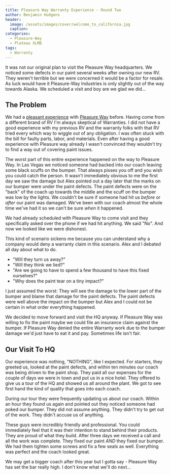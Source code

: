 ```yaml
---
title: Pleasure Way Warranty Experience - Round Two
author: Benjamin Hudgens
header:
  image: /assets/images/cover/welcome_to_california.jpg
  caption:
categories:
  - Pleasure-Way
  - Plateau XLMB
tags:
  - Warranty
---
```


It was not our original plan to visit the Pleasure Way headquarters.  We noticed some defects in our paint several weeks after owning our new RV.  They weren't terrible but we were concerned it would be a factor for resale.  As luck would have it Pleasure-Way Industries is only slightly out of the way towards Alaska.  We scheduled a visit and boy are we glad we did...

## The Problem

We had a [pleasant experience](asdf.com) with [Pleasure Way](http://pleasureway.com/) before.  Having come from a different brand of RV I'm always skeptical of Warranties.  I did not have a good experience with my previous RV and the warranty folks with that RV tried every which way to wiggle out of any obligation.  I was often stuck with the bill for faulty parts, labor, and materials.  Even after having a good experience with Pleasure way already I wasn't convinced they wouldn't try to find a way out of covering paint issues.

The worst part of this entire experience happened on the way to Pleasure Way.  In Las Vegas we noticed someone had backed into our coach leaving some black scuffs on the bumper.  That always pisses you off and you wish you could catch the person.  It wasn't immediately obvious to me the first day we saw the damage but Alex pointed out a day later that the marks on our bumper were under the paint defects.  The paint defects were on the "back" of the coach up towards the middle and the scuff on the bumper was low by the lights.  We couldn't be sure if someone had hit us _before_ or _after_ our paint was damaged.  We've been with our coach almost the whole time we've had it so we can't be sure *when* it happened.  

We had already scheduled with Pleasure Way to come visit and they specifically asked over the phone if we had hit anything.  We said "No".  And now we looked like we were dishonest.  

This kind of scenario sickens me because you can understand why a company would deny a warranty claim in this scenario.  Alex and I debated all day about what to do.  

- "Will they turn us away?"  
- "Will they think we lied?"  
- "Are we going to have to spend a few thousand to have this fixed ourselves?"  
- "Why does the paint tear on a tiny impact?"  

I just assumed the worst:  They will see the damage to the lower part of the bumper and blame that damage for the paint defects.  The paint defects were well above the impact on the bumper but Alex and I could not be certain in what order everything happened.  

We decided to move forward and visit the HQ anyway.  If Pleasure Way was willing to fix the paint maybe we could file an insurance claim against the bumper.  If Pleasure Way denied the entire Warranty work due to the bumper damage we'd just have to eat it and pay.  Sometimes life isn't fair.

## Our Visit To HQ

Our experience was nothing, "NOTHING", like I expected.  For starters, they greeted us, looked at the paint defects, and within ten minutes our coach was being driven to the paint shop.  They paid all our expenses for the couple of days we were in town and put us in a nice hotel.  They offered to give us a tour of the HQ and showed us all around the plant.  We got to see first hand the kind of quality that goes into each coach.  

During our tour they were frequently updating us about our coach.  Within an hour they found us again and pointed out they noticed someone had poked our bumper.  They did not assume anything.  They didn't try to get out of the work.  They didn't accuse us of anything.  

These guys were incredibly friendly and professional.  You could immediately feel that it was their intention to stand behind their products.  They are proud of what they build.  After three days we received a call and all the work was complete.  They fixed our paint *AND* they fixed our bumper.  We had them tighten some screws and fix a few seals as well.  Everything was perfect and the coach looked great.  

We may get a bigger coach after this year but I gotta say - Pleasure Way has set the bar really high.  I don't know what we'll do next...
